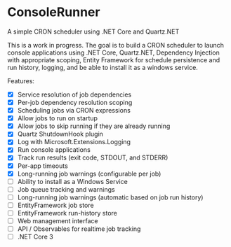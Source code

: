 # ConsoleRunner
A simple CRON scheduler using .NET Core and Quartz.NET

This is a work in progress. The goal is to build a CRON scheduler to launch console applications using .NET Core, Quartz.NET, Dependency Injection with appropriate scoping, Entity Framework for schedule persistence and run history, logging, and be able to install it as a windows service.

Features:
- [x] Service resolution of job dependencies
- [x] Per-job dependency resolution scoping
- [x] Scheduling jobs via CRON expressions
- [x] Allow jobs to run on startup
- [x] Allow jobs to skip running if they are already running
- [x] Quartz ShutdownHook plugin
- [x] Log with Microsoft.Extensions.Logging
- [x] Run console applications
- [x] Track run results (exit code, STDOUT, and STDERR)
- [x] Per-app timeouts
- [x] Long-running job warnings (configurable per job)
- [ ] Ability to install as a Windows Service
- [ ] Job queue tracking and warnings
- [ ] Long-running job warnings (automatic based on job run history)
- [ ] EntityFramework job store
- [ ] EntityFramework run-history store
- [ ] Web management interface
- [ ] API / Observables for realtime job tracking
- [ ] .NET Core 3
